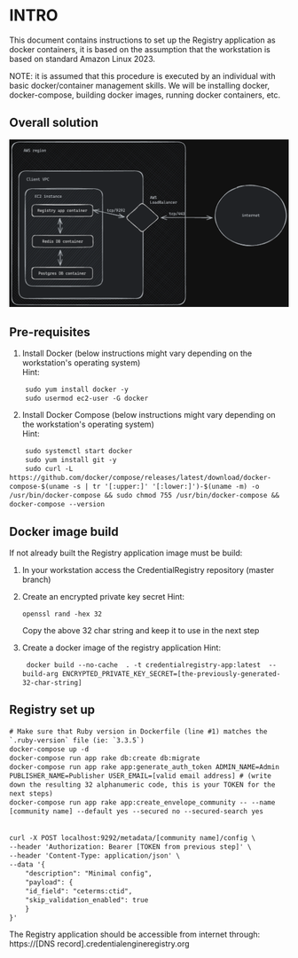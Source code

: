 # INTRO

This document contains instructions to set up the Registry application as docker containers, it is based on the assumption that the workstation is based on standard Amazon Linux 2023.

NOTE: it is assumed that this procedure is executed by an individual with basic docker/container management skills.  We will be installing docker, docker-compose, building docker images, running docker containers, etc.

## Overall solution

![alt text](image.png)

## Pre-requisites
1. Install Docker (below instructions might vary depending on the workstation's operating system)  
Hint:  
```
    sudo yum install docker -y
    sudo usermod ec2-user -G docker
```

2. Install Docker Compose (below instructions might vary depending on the workstation's operating system)  
Hint:  
```
    sudo systemctl start docker
    sudo yum install git -y
    sudo curl -L https://github.com/docker/compose/releases/latest/download/docker-compose-$(uname -s | tr '[:upper:]' '[:lower:]')-$(uname -m) -o /usr/bin/docker-compose && sudo chmod 755 /usr/bin/docker-compose && docker-compose --version
```

## Docker image build

If not already built the Registry application image must be build:

1. In your workstation access the CredentialRegistry repository (master branch)
2. Create an encrypted private key secret
   Hint:  
   ```
   openssl rand -hex 32
   ```

   Copy the above 32 char string and keep it to use in the next step

3. Create a docker image of the registry application
   Hint:  
   ```
    docker build --no-cache  . -t credentialregistry-app:latest  --build-arg ENCRYPTED_PRIVATE_KEY_SECRET=[the-previously-generated-32-char-string]
   ```    

## Registry set up

    # Make sure that Ruby version in Dockerfile (line #1) matches the `.ruby-version` file (ie: `3.3.5`)
    docker-compose up -d
    docker-compose run app rake db:create db:migrate
    docker-compose run app rake app:generate_auth_token ADMIN_NAME=Admin PUBLISHER_NAME=Publisher USER_EMAIL=[valid email address] # (write down the resulting 32 alphanumeric code, this is your TOKEN for the next steps)
    docker-compose run app rake app:create_envelope_community -- --name [community name] --default yes --secured no --secured-search yes


    curl -X POST localhost:9292/metadata/[community name]/config \
    --header 'Authorization: Bearer [TOKEN from previous step]' \
    --header 'Content-Type: application/json' \
    --data '{
        "description": "Minimal config",
        "payload": {
        "id_field": "ceterms:ctid",
        "skip_validation_enabled": true
        }
    }'

The Registry application should be accessible from internet through: https://[DNS record].credentialengineregistry.org
